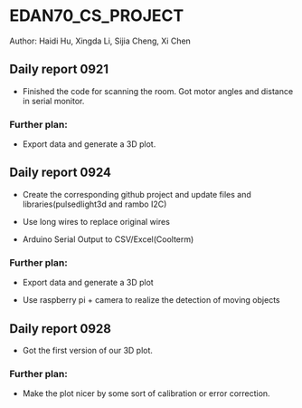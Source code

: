 # EDAN70_CS_PROJECT
Author: Haidi Hu, Xingda Li, Sijia Cheng, Xi Chen


## Daily report 0921

  
  - Finished the code for scanning the room. Got motor angles and distance in serial monitor.

  ### Further plan:

  - Export data and generate a 3D plot.



## Daily report 0924

  
  - Create the corresponding github project and update files and libraries(pulsedlight3d and rambo I2C)


  - Use long wires to replace original wires


  - Arduino Serial Output to CSV/Excel(Coolterm)

  ### Further plan:

  - Export data and generate a 3D plot

  - Use raspberry pi + camera to realize the detection of moving objects
  

## Daily report 0928

  - Got the first version of our 3D plot.

  ### Further plan:

  - Make the plot nicer by some sort of calibration or error correction.
